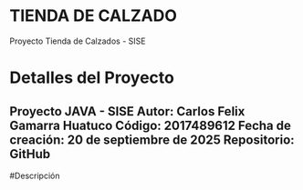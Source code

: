 # TIENDA DE CALZADO
Proyecto Tienda de Calzados - SISE

# Detalles del Proyecto
Proyecto JAVA - SISE Autor: Carlos Felix Gamarra Huatuco
Código: 2017489612
Fecha de creación: 20 de septiembre de 2025
Repositorio: GitHub
----------------------------------------------------------------------------------------

#Descripción

